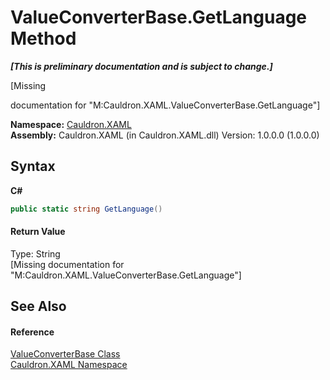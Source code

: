 # ValueConverterBase.GetLanguage Method 
 _**\[This is preliminary documentation and is subject to change.\]**_

\[Missing <summary> documentation for "M:Cauldron.XAML.ValueConverterBase.GetLanguage"\]

**Namespace:**&nbsp;<a href="N_Cauldron_XAML">Cauldron.XAML</a><br />**Assembly:**&nbsp;Cauldron.XAML (in Cauldron.XAML.dll) Version: 1.0.0.0 (1.0.0.0)

## Syntax

**C#**<br />
``` C#
public static string GetLanguage()
```


#### Return Value
Type: String<br />\[Missing <returns> documentation for "M:Cauldron.XAML.ValueConverterBase.GetLanguage"\]

## See Also


#### Reference
<a href="T_Cauldron_XAML_ValueConverterBase">ValueConverterBase Class</a><br /><a href="N_Cauldron_XAML">Cauldron.XAML Namespace</a><br />